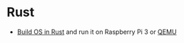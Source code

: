 # Rust

* [Build OS in Rust](https://tc.gts3.org/cs3210/2020/spring/lab.html) and run it on Raspberry Pi 3 or [QEMU](https://www.qemu.org)

